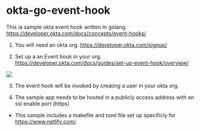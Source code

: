 # okta-go-event-hook

This ia sample okta event hook written in golang.  https://developer.okta.com/docs/concepts/event-hooks/

1) You will need an okta org.  https://developer.okta.com/signup/

2) Set up a an Event hook in your org. https://developer.okta.com/docs/guides/set-up-event-hook/overview/

![](https://d33wubrfki0l68.cloudfront.net/cee289001a7406f9c0907efdef9f055540754837/a26fb/assets-jekyll/blog/easy-user-sync-hooks/event-hook-create-4e5b321eeabab9e2de3064fef5805ef9bce2d25d3e6a50404ec898694ff79d7a.png=250x250)

3) The event hook will be invoked by creating a user in your okta org. 

4) The sample app needs to be hosted in a publicly access address with an ssl enable port (https) 
  - This sample includes a makefile and toml file set up specificly for https://www.netlify.com/.

